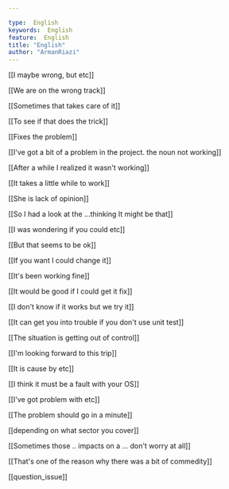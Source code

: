 ```yaml
---

type:  English
keywords:  English
feature:  English
title: "English"
author: "ArmanRiazi"
---
```



[[I maybe wrong, but etc]]

 [[We are on the wrong track]]

 [[Sometimes that takes care of it]]

 [[To see if that does the trick]]

 [[Fixes the problem]]

 [[I've got a bit of a problem in the project. the noun not working]]

 [[After a while I realized it wasn't working]]

 [[It takes a little while to work]]

 [[She is lack of opinion]]

 [[So I had a look at the ...thinking It might be that]]

[[I was wondering if you could etc]]

 [[But that seems to be ok]]

 [[If you want I could change it]]

[[It's been working fine]]

 [[It would be good if I could get it fix]]

 [[I don't know if it works but we try it]]

 [[It can get you into trouble if you don't use unit test]]

[[The situation is getting out of control]]

[[I'm looking forward to this trip]]

[[It is cause by etc]]

[[I think it must be a fault with your OS]]

[[I've got problem with etc]]

[[The problem should go in a minute]]

 [[depending on what sector you cover]]

[[Sometimes those .. impacts on a ... don't worry at all]]

[[That's one of the reason why there was a bit of commedity]]

[[question_issue]]